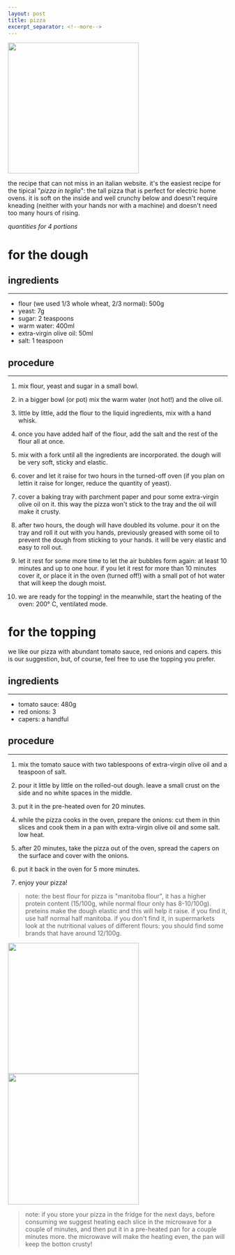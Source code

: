 ```yaml
---
layout: post
title: pizza
excerpt_separator: <!--more-->
---
```


 <img src="../../../images/pizza.jpeg" width="300">
 
 <!--more-->

the recipe that can not miss in an italian website. it's the easiest recipe for the tipical "*pizza in teglia*": the tall pizza that is perfect for electric home ovens. it is soft on the inside and well crunchy below and doesn't require kneading (neither with your hands nor with a machine) and doesn't need too many hours of rising.

*quantities for 4 portions*
 
# for the dough


## ingredients
---

 - flour (we used 1/3 whole wheat, 2/3 normal): 500g 
 - yeast: 7g
 - sugar: 2 teaspoons
 - warm water: 400ml
 - extra-virgin olive oil: 50ml
 - salt: 1 teaspoon


## procedure
---

1. mix flour, yeast and sugar in a small bowl.
   
2. in a bigger bowl (or pot) mix the warm water (not hot!) and the olive oil.
   
3. little by little, add the flour to the liquid ingredients, mix with a hand whisk.
   
4. once you have added half of the flour, add the salt and the rest of the flour all at once. 
   
5. mix with a fork until all the ingredients are incorporated. the dough will be very soft, sticky and elastic.
   
6. cover and let it raise for two hours in the turned-off oven (if you plan on lettin it raise for longer, reduce the quantity of yeast).
   
7. cover a baking tray with parchment paper and pour some extra-virgin olive oil on it. this way the pizza won't stick to the tray and the oil will make it crusty.
   
8. after two hours, the dough will have doubled its volume. pour it on the tray and roll it out with you hands, previously greased with some oil to prevent the dough from sticking to your hands. it will be very elastic and easy to roll out.
   
9.  let it rest for some more time to let the air bubbles form again: at least 10 minutes and up to one hour. if you let it rest for more than 10 minutes cover it, or place it in the oven (turned off!) with a small pot of hot water that will keep the dough moist.
    
10. we are ready for the topping! in the meanwhile, start the heating of the oven: 200° C, ventilated mode.

# for the topping

we like our pizza with abundant tomato sauce, red onions and capers. this is our suggestion, but, of course, feel free to use the topping you prefer.

## ingredients
---

- tomato sauce: 480g
- red onions: 3
- capers: a handful

## procedure
---

1. mix the tomato sauce with two tablespoons of extra-virgin olive oil and a teaspoon of salt.
   
2. pour it little by little on the rolled-out dough. leave a small crust on the side and no white spaces in the middle.
   
3. put it in the pre-heated oven for 20 minutes.
   
4. while the pizza cooks in the oven, prepare the onions: cut them in thin slices and cook them in a pan with extra-virgin olive oil and some salt. low heat.
   
5. after 20 minutes, take the pizza out of the oven, spread the capers on the surface and cover with the onions.
   
6. put it back in the oven for 5 more minutes.
   
7. enjoy your pizza!

> note: the best flour for pizza is "manitoba flour", it has a higher protein content (15/100g, while normal flour only has 8-10/100g). preteins make the dough elastic and this will help it raise. if you find it, use half normal half manitoba. if you don't find it, in supermarkets look at the nutritional values of different flours: you should find some brands that have around 12/100g.

 <img src="../../../images/pizza-side.jpeg" width="300">
  <img src="../../../images/pizza-big.jpeg" width="300">

> note: if you store your pizza in the fridge for the next days, before consuming we suggest heating each slice in the microwave for a couple of minutes, and then put it in a pre-heated pan for a couple minutes more. the microwave will make the heating even, the pan will keep the botton crusty!